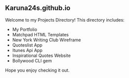 ## Karuna24s.github.io

Welcome to my Projects Directory! This directory includes:
 * My Portfolio
 * Matchpad HTML Templates
 * New York Writing Club Wireframe
 * Quoteslist App
 * Itunes Api App
 * Inspirational Quotes Website
 * Bollywood CLI gem

Hope you enjoy checking it out.

